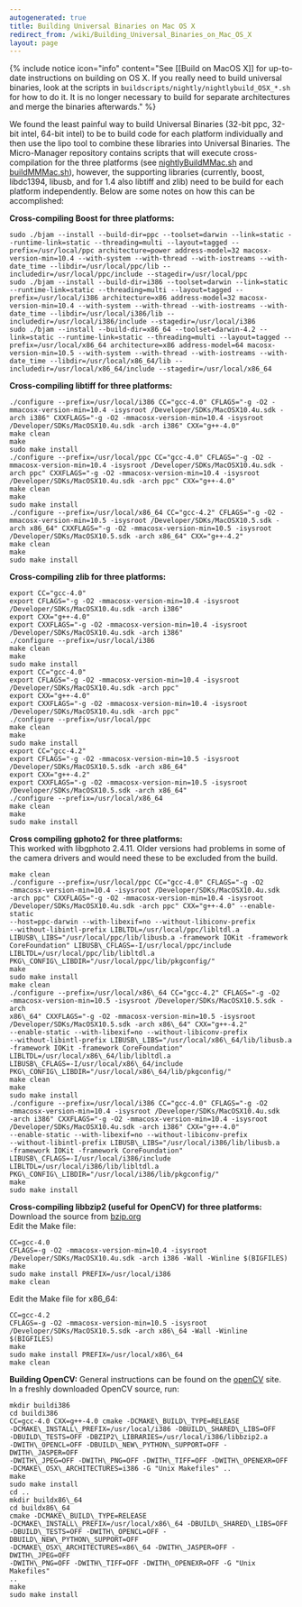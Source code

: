 ```yaml
---
autogenerated: true
title: Building Universal Binaries on Mac OS X
redirect_from: /wiki/Building_Universal_Binaries_on_Mac_OS_X
layout: page
---
```


{% include notice icon="info" content="See [[Build on MacOS X]] for up-to-date instructions on building on OS X. If you really need to build universal binaries, look at the scripts in <code>buildscripts/nightly/nightlybuild_OSX_*.sh</code> for how to do it. It is no longer necessary to build for separate architectures and merge the binaries afterwards." %}

We found the least painful way to build Universal Binaries (32-bit ppc,
32-bit intel, 64-bit intel) to be to build code for each platform
individually and then use the lipo tool to combine these libraries into
Universal Binaries. The Micro-Manager repository contains scripts that
will execute cross-compilation for the three platforms (see
[nightlyBuildMMac.sh](https://valelab4.ucsf.edu/svn/micromanager2/branches/micromanager1.3/MacInstaller/nightlyBuildMMMac.sh)
and
[buildMMMac.sh](https://valelab4.ucsf.edu/svn/micromanager2/branches/micromanager1.3/MacInstaller/buildMMMac.sh)),
however, the supporting libraries (currently, boost, libdc1394, libusb,
and for 1.4 also libtiff and zlib) need to be build for each platform
independently. Below are some notes on how this can be accomplished:

**Cross-compiling Boost for three platforms:**  
```
sudo ./bjam --install --build-dir=ppc --toolset=darwin --link=static --runtime-link=static --threading=multi --layout=tagged --prefix=/usr/local/ppc architecture=power address-model=32 macosx-version-min=10.4 --with-system --with-thread --with-iostreams --with-date_time --libdir=/usr/local/ppc/lib --includedir=/usr/local/ppc/include --stagedir=/usr/local/ppc
sudo ./bjam --install --build-dir=i386 --toolset=darwin --link=static --runtime-link=static --threading=multi --layout=tagged --prefix=/usr/local/i386 architecture=x86 address-model=32 macosx-version-min=10.4 --with-system --with-thread --with-iostreams --with-date_time --libdir=/usr/local/i386/lib --includedir=/usr/local/i386/include --stagedir=/usr/local/i386
sudo ./bjam --install --build-dir=x86_64 --toolset=darwin-4.2 --link=static --runtime-link=static --threading=multi --layout=tagged --prefix=/usr/local/x86_64 architecture=x86 address-model=64 macosx-version-min=10.5 --with-system --with-thread --with-iostreams --with-date_time --libdir=/usr/local/x86_64/lib --includedir=/usr/local/x86_64/include --stagedir=/usr/local/x86_64
```

**Cross-compiling libtiff for three platforms:**  
```
./configure --prefix=/usr/local/i386 CC="gcc-4.0" CFLAGS="-g -O2 -mmacosx-version-min=10.4 -isysroot /Developer/SDKs/MacOSX10.4u.sdk -arch i386" CXXFLAGS="-g -O2 -mmacosx-version-min=10.4 -isysroot /Developer/SDKs/MacOSX10.4u.sdk -arch i386" CXX="g++-4.0"
make clean
make
sudo make install
./configure --prefix=/usr/local/ppc CC="gcc-4.0" CFLAGS="-g -O2 -mmacosx-version-min=10.4 -isysroot /Developer/SDKs/MacOSX10.4u.sdk -arch ppc" CXXFLAGS="-g -O2 -mmacosx-version-min=10.4 -isysroot /Developer/SDKs/MacOSX10.4u.sdk -arch ppc" CXX="g++-4.0"
make clean
make
sudo make install
./configure --prefix=/usr/local/x86_64 CC="gcc-4.2" CFLAGS="-g -O2 -mmacosx-version-min=10.5 -isysroot /Developer/SDKs/MacOSX10.5.sdk -arch x86_64" CXXFLAGS="-g -O2 -mmacosx-version-min=10.5 -isysroot /Developer/SDKs/MacOSX10.5.sdk -arch x86_64" CXX="g++-4.2"
make clean
make
sudo make install
```

**Cross-compiling zlib for three platforms:**  
```
export CC="gcc-4.0"
export CFLAGS="-g -O2 -mmacosx-version-min=10.4 -isysroot /Developer/SDKs/MacOSX10.4u.sdk -arch i386"
export CXX="g++-4.0"
export CXXFLAGS="-g -O2 -mmacosx-version-min=10.4 -isysroot /Developer/SDKs/MacOSX10.4u.sdk -arch i386"
./configure --prefix=/usr/local/i386
make clean
make
sudo make install
export CC="gcc-4.0"
export CFLAGS="-g -O2 -mmacosx-version-min=10.4 -isysroot /Developer/SDKs/MacOSX10.4u.sdk -arch ppc"
export CXX="g++-4.0"
export CXXFLAGS="-g -O2 -mmacosx-version-min=10.4 -isysroot /Developer/SDKs/MacOSX10.4u.sdk -arch ppc"
./configure --prefix=/usr/local/ppc
make clean
make
sudo make install
export CC="gcc-4.2"
export CFLAGS="-g -O2 -mmacosx-version-min=10.5 -isysroot /Developer/SDKs/MacOSX10.5.sdk -arch x86_64"
export CXX="g++-4.2"
export CXXFLAGS="-g -O2 -mmacosx-version-min=10.5 -isysroot /Developer/SDKs/MacOSX10.5.sdk -arch x86_64"
./configure --prefix=/usr/local/x86_64
make clean
make
sudo make install
```

**Cross compiling gphoto2 for three platforms:**  
This worked with libgphoto 2.4.11. Older versions had problems in some
of the camera drivers and would need these to be excluded from the
build.  
```
make clean  
./configure --prefix=/usr/local/ppc CC="gcc-4.0" CFLAGS="-g -O2
-mmacosx-version-min=10.4 -isysroot /Developer/SDKs/MacOSX10.4u.sdk
-arch ppc" CXXFLAGS="-g -O2 -mmacosx-version-min=10.4 -isysroot
/Developer/SDKs/MacOSX10.4u.sdk -arch ppc" CXX="g++-4.0" --enable-static
--host=ppc-darwin --with-libexif=no --without-libiconv-prefix
--without-libintl-prefix LIBLTDL=/usr/local/ppc/libltdl.a
LIBUSB\_LIBS="/usr/local/ppc/lib/libusb.a -framework IOKit -framework
CoreFoundation" LIBUSB\_CFLAGS=-I/usr/local/ppc/include
LIBLTDL=/usr/local/ppc/lib/libltdl.a
PKG\_CONFIG\_LIBDIR="/usr/local/ppc/lib/pkgconfig/"  
make  
sudo make install  
make clean  
./configure --prefix=/usr/local/x86\_64 CC="gcc-4.2" CFLAGS="-g -O2
-mmacosx-version-min=10.5 -isysroot /Developer/SDKs/MacOSX10.5.sdk -arch
x86\_64" CXXFLAGS="-g -O2 -mmacosx-version-min=10.5 -isysroot
/Developer/SDKs/MacOSX10.5.sdk -arch x86\_64" CXX="g++-4.2"
--enable-static --with-libexif=no --without-libiconv-prefix
--without-libintl-prefix LIBUSB\_LIBS="/usr/local/x86\_64/lib/libusb.a
-framework IOKit -framework CoreFoundation"
LIBLTDL=/usr/local/x86\_64/lib/libltdl.a
LIBUSB\_CFLAGS=-I/usr/local/x86\_64/include
PKG\_CONFIG\_LIBDIR="/usr/local/x86\_64/lib/pkgconfig/"  
make clean  
make  
sudo make install  
./configure --prefix=/usr/local/i386 CC="gcc-4.0" CFLAGS="-g -O2
-mmacosx-version-min=10.4 -isysroot /Developer/SDKs/MacOSX10.4u.sdk
-arch i386" CXXFLAGS="-g -O2 -mmacosx-version-min=10.4 -isysroot
/Developer/SDKs/MacOSX10.4u.sdk -arch i386" CXX="g++-4.0"
--enable-static --with-libexif=no --without-libiconv-prefix
--without-libintl-prefix LIBUSB\_LIBS="/usr/local/i386/lib/libusb.a
-framework IOKit -framework CoreFoundation"
LIBUSB\_CFLAGS=-I/usr/local/i386/include
LIBLTDL=/usr/local/i386/lib/libltdl.a
PKG\_CONFIG\_LIBDIR="/usr/local/i386/lib/pkgconfig/"  
make  
sudo make install  
```

**Cross-compiling libbzip2 (useful for OpenCV) for three platforms:**
Download the source from [bzip.org](http://www.bzip.org/)  
Edit the Make file:  
```
CC=gcc-4.0  
CFLAGS=-g -O2 -mmacosx-version-min=10.4 -isysroot
/Developer/SDKs/MacOSX10.4u.sdk -arch i386 -Wall -Winline $(BIGFILES)  
make  
sudo make install PREFIX=/usr/local/i386  
make clean  
```

Edit the Make file for x86_64:  
```
CC=gcc-4.2  
CFLAGS=-g -O2 -mmacosx-version-min=10.5 -isysroot
/Developer/SDKs/MacOSX10.5.sdk -arch x86\_64 -Wall -Winline
$(BIGFILES)  
make  
sudo make install PREFIX=/usr/local/x86\_64  
make clean  
```

**Building OpenCV:** General instructions can be found on the
[openCV](http://opencv.willowgarage.com/wiki/InstallGuide) site.  
In a freshly downloaded OpenCV source, run:  
```
mkdir buildi386  
cd buildi386  
CC=gcc-4.0 CXX=g++-4.0 cmake -DCMAKE\_BUILD\_TYPE=RELEASE
-DCMAKE\_INSTALL\_PREFIX=/usr/local/i386 -DBUILD\_SHARED\_LIBS=OFF
-DBUILD\_TESTS=OFF -DBZIP2\_LIBRARIES=/usr/local/i386/libbzip2.a
-DWITH\_OPENCL=OFF -DBUILD\_NEW\_PYTHON\_SUPPORT=OFF -DWITH\_JASPER=OFF
-DWITH\_JPEG=OFF -DWITH\_PNG=OFF -DWITH\_TIFF=OFF -DWITH\_OPENEXR=OFF
-DCMAKE\_OSX\_ARCHITECTURES=i386 -G "Unix Makefiles" ..  
make  
sudo make install  
cd ..  
mkdir buildx86\_64  
cd buildx86\_64  
cmake -DCMAKE\_BUILD\_TYPE=RELEASE
-DCMAKE\_INSTALL\_PREFIX=/usr/local/x86\_64 -DBUILD\_SHARED\_LIBS=OFF
-DBUILD\_TESTS=OFF -DWITH\_OPENCL=OFF -DBUILD\_NEW\_PYTHON\_SUPPORT=OFF
-DCMAKE\_OSX\_ARCHITECTURES=x86\_64 -DWITH\_JASPER=OFF -DWITH\_JPEG=OFF
-DWITH\_PNG=OFF -DWITH\_TIFF=OFF -DWITH\_OPENEXR=OFF -G "Unix Makefiles"
..  
make  
sudo make install  
```
